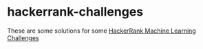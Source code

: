 # hackerrank-challenges

These are some solutions for some [HackerRank Machine Learning Challenges](https://hackerrank.com/domains/ai/machine-learning/)
